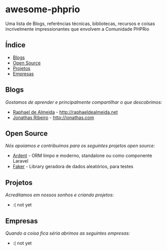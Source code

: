 # awesome-phprio
Uma lista de Blogs, referências técnicas, bibliotecas, recursos e coisas incrivelmente impressionantes que envolvem a Comunidade PHPRio

## Índice
* [Blogs](#blogs)
* [Open Source](#open-source)
* [Projetos](#projetos)
* [Empresas](#empresas)


## Blogs
*Gostamos de aprender e principalmente compartilhar o que descobrimos:*
* [Raphael de Almeida](https://github.com/raphaeldealmeida) - http://raphaeldealmeida.net
* [Jonathas Ribeiro](http://jonathas.com) - http://jonathas.com

## Open Source
*Nós apoiamos e contribuímos para os seguintes projetos open source:*
* [Ardent](https://github.com/laravelbook/ardent) - ORM limpo e moderno, standalone ou como componente Laravel
* [Faker](https://github.com/fzaninotto/Faker) - Library geradora de dados aleatórios, para testes

## Projetos
*Acreditamos em nossos sonhos e criando projetos:*
* :( not yet

## Empresas
*Quando a coisa fica séria abrimos as seguintes empresas:*
* :( not yet
